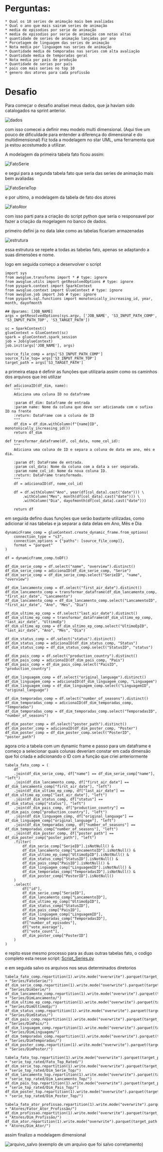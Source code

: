 # Perguntas:
    * Qual os 10 series de animação mais bem avaliadas
    * Qual o ano que mais sairam series de animação
    * media de episodios por serie de animação
    * media de episodios por serie de animação com notas altas
    * quantidade de series de animação lançadas por ano 
    * Porcetagem de linguagem das series de animação
    * Nota media por linguagem nas series de animação
    * Quantidade media de temporadas nas series com alta avaliação
    * Quantidade media de temporadas geral
    * Nota media por país de produção
    * Quantidade de series por país
    * pais com mais series no top 10
    * genero dos atores para cada profissão

# Desafio

Para começar o desafio analisei meus dados, que ja haviam sido catalogados na sprint anterior.

![dados](/Sprint%209/Evidencias/Desafio%20-%20Vizualização%20dos%20dados.png)

com isso comecei a definir meu modelo multi dimensional.
(Aqui tive um pouco de dificuldade para entender a diferença do dimensional e do multidimensional)
Fiz toda a modelagem no star UML, uma ferramenta que ja estou acostumado a utilizar.

A modelagem da primeira tabela fato ficou assim:

![FatoSerie](/Sprint%209/Evidencias/Desafio%20-%20Modelagem%20Fato%20Serie.png)

e segui para a segunda tabela fato que seria das series de animação mais bem avaliadas

![FatoSerieTop](/Sprint%209/Evidencias/Desafio%20-%20Modelagem%20Fato%20Serie%20Top%20Rated.png)

e por ultimo, a modelagem da tabela de fato dos atores

![FatoAtor](/Sprint%209/Evidencias/Desafio%20-%20Modelagem%20Fato%20Ator.png)

com isso parti para a criação do script python que seria o responsavel por fazer a criação da mogelagem no banco de dados.

primeiro defini ja no data lake como as tabelas ficariam armazenadas

![estrutura](/Sprint%209/Evidencias/Desafio%20-%20Estrutura%20de%20pastas%20.png)

essa estrutura se repete a todas as tabelas fato, apenas se adaptando a suas dimensões e nome.

logo em seguida começo a desenvolver o script

```
import sys
from awsglue.transforms import * # type: ignore
from awsglue.utils import getResolvedOptions # type: ignore
from pyspark.context import SparkContext
from awsglue.context import GlueContext # type: ignore
from awsglue.job import Job # type: ignore
from pyspark.sql.functions import monotonically_increasing_id, year, month, dayofmonth

## @params: [JOB_NAME]
args = getResolvedOptions(sys.argv, ['JOB_NAME', 'S3_INPUT_PATH_COMP', 'S3_INPUT_PATH_TOP', 'S3_TARGET_PATH'])

sc = SparkContext()
glueContext = GlueContext(sc)
spark = glueContext.spark_session
job = Job(glueContext)
job.init(args['JOB_NAME'], args)

source_file_comp = args['S3_INPUT_PATH_COMP']
source_file_top= args['S3_INPUT_PATH_TOP']
target_path = args['S3_TARGET_PATH']
```

a primeira etapa é definir as funções que utilizaria assim como os caminhos dos arquivos que irei utilizar

```
def adicionaID(df_dim, name):
    """
    Adiciona uma coluna ID no dataframe

    :param df_dim: Dataframe de entrada
    :param name: Nome da coluna que deve ser adicionada com o sufixo ID na frente
    :return: DataFrame com a coluna de ID
    """
    df_dim = df_dim.withColumn(f"{name}ID", monotonically_increasing_id())
    return df_dim 

def transformar_dataframe(df, col_data, nome_col_id):
    """
    Adiciona uma coluna de ID e separa a coluna de data em ano, mês e dia.

    :param df: DataFrame de entrada.
    :param col_data: Nome da coluna com a data a ser separada.
    :param nome_col_id: Nome da nova coluna ID.
    :return: DataFrame transformado.
    """
    df = adicionaID(df, nome_col_id)
    
    df = df.withColumn("Ano", year(df[col_data].cast("date"))) \
        .withColumn("Mes", month(df[col_data].cast("date"))) \
        .withColumn("Dia", dayofmonth(df[col_data].cast("date")))

    return df
```

em seguida defino duas funções que serão bastante utilizadas, como adicionar id nas tabelas e ja separar a data delas em Ano, Mês e Dia

```
dynamicFrame_comp = glueContext.create_dynamic_frame.from_options(
    connection_type = "s3", 
    connection_options = {"paths": [source_file_comp]}, 
    format = "parquet"
)

df = dynamicFrame_comp.toDF()

df_dim_serie_comp = df.select("name", "overview").distinct()
df_dim_serie_comp = adicionaID(df_dim_serie_comp, "Serie")
df_dim_serie_comp = df_dim_serie_comp.select("SerieID", "name", "overview")

df_dim_lancamento_comp = df.select("first_air_date").distinct()
df_dim_lancamento_comp = transformar_dataframe(df_dim_lancamento_comp, "first_air_date", "Lancamento")
df_dim_lancamento_comp = df_dim_lancamento_comp.select("LancamentoID", "first_air_date", "Ano", "Mes", "Dia")

df_dim_ultimo_ep_comp = df.select("last_air_date").distinct()
df_dim_ultimo_ep_comp = transformar_dataframe(df_dim_ultimo_ep_comp, "last_air_date", "UltimoEp")
df_dim_ultimo_ep_comp = df_dim_ultimo_ep_comp.select("UltimoEpID", "last_air_date", "Ano", "Mes", "Dia")

df_dim_status_comp = df.select("status").distinct()
df_dim_status_comp = adicionaID(df_dim_status_comp, "Status")
df_dim_status_comp = df_dim_status_comp.select("StatusID", "status")

df_dim_pais_comp = df.select("production_country").distinct()
df_dim_pais_comp = adicionaID(df_dim_pais_comp, "Pais")
df_dim_pais_comp = df_dim_pais_comp.select("PaisID", "production_country")

df_dim_linguagem_comp = df.select("original_language").distinct()
df_dim_linguagem_comp = adicionaID(df_dim_linguagem_comp, "Linguagem")
df_dim_linguagem_comp = df_dim_linguagem_comp.select("LinguagemID", "original_language")

df_dim_temporadas_comp = df.select("number_of_seasons").distinct()
df_dim_temporadas_comp = adicionaID(df_dim_temporadas_comp, "Temporadas")
df_dim_temporadas_comp = df_dim_temporadas_comp.select("TemporadasID", "number_of_seasons")

df_dim_poster_comp = df.select("poster_path").distinct()
df_dim_poster_comp = adicionaID(df_dim_poster_comp, "Poster")
df_dim_poster_comp = df_dim_poster_comp.select("PosterID", "poster_path")
```

agora crio a tabela com um dynamic frame e passo para um dataframe e começo a selecionar quais colunas deveriam constar em cada dimensão que foi criada e adicionando o ID com a função que criei anteriormente

```
tabela_fato_comp = (
    df
    .join(df_dim_serie_comp, df["name"] == df_dim_serie_comp["name"], "left")
    .join(df_dim_lancamento_comp, df["first_air_date"] == df_dim_lancamento_comp["first_air_date"], "left")
    .join(df_dim_ultimo_ep_comp, df["last_air_date"] ==  df_dim_ultimo_ep_comp["last_air_date"], "left")
    .join(df_dim_status_comp, df["status"] == df_dim_status_comp["status"], "left")
    .join(df_dim_pais_comp, df["production_country"] == df_dim_pais_comp["production_country"], "left")
    .join(df_dim_linguagem_comp, df["original_language"] == df_dim_linguagem_comp["original_language"], "left")
    .join(df_dim_temporadas_comp, df["number_of_seasons"] == df_dim_temporadas_comp["number_of_seasons"], "left")
    .join(df_dim_poster_comp, df["poster_path"] ==  df_dim_poster_comp["poster_path"], "left")
    .filter(
        df_dim_serie_comp["SerieID"].isNotNull() &
        df_dim_lancamento_comp["LancamentoID"].isNotNull() &
        df_dim_ultimo_ep_comp["UltimoEpID"].isNotNull() &
        df_dim_status_comp["StatusID"].isNotNull() &
        df_dim_pais_comp["PaisID"].isNotNull() &
        df_dim_linguagem_comp["LinguagemID"].isNotNull() &
        df_dim_temporadas_comp["TemporadasID"].isNotNull() &
        df_dim_poster_comp["PosterID"].isNotNull()
    )
    .select(
        df["id"],
        df_dim_serie_comp["SerieID"],
        df_dim_lancamento_comp["LancamentoID"],
        df_dim_ultimo_ep_comp["UltimoEpID"],
        df_dim_status_comp["StatusID"],
        df_dim_pais_comp["PaisID"],
        df_dim_linguagem_comp["LinguagemID"],
        df_dim_temporadas_comp["TemporadasID"],
        df["number_of_episodes"],
        df["vote_average"],
        df["vote_count"],
        df_dim_poster_comp["PosterID"]
    )
)
```

e repito esse mesmo processo para as duas outras tabelas fato, o codigo completo esta nesse script: [Script_Series.py](/Sprint%209/Desafio/Script_Series.py)

e em seguida salvo os arquivos nos seus determinados diretorios

```
tabela_fato_comp.repartition(1).write.mode("overwrite").parquet(target_path + "Series/FatoSerie/")
df_dim_serie_comp.repartition(1).write.mode("overwrite").parquet(target_path + "Series/DimSerie/")
df_dim_lancamento_comp.repartition(1).write.mode("overwrite").parquet(target_path + "Series/DimLancamento/")
df_dim_ultimo_ep_comp.repartition(1).write.mode("overwrite").parquet(target_path + "Series/DimUltimoEp/")
df_dim_status_comp.repartition(1).write.mode("overwrite").parquet(target_path + "Series/DimStatus/")
df_dim_pais_comp.repartition(1).write.mode("overwrite").parquet(target_path + "Series/DimPais/")
df_dim_linguagem_comp.repartition(1).write.mode("overwrite").parquet(target_path + "Series/DimLinguagem/")
df_dim_temporadas_comp.repartition(1).write.mode("overwrite").parquet(target_path + "Series/DimTemporadas/")
df_dim_poster_comp.repartition(1).write.mode("overwrite").parquet(target_path + "Series/DimPoster/")

tabela_fato_top.repartition(1).write.mode("overwrite").parquet(target_path + "serie_top_rated/Fato_Top_Rated/")
df_dim_serie_top.repartition(1).write.mode("overwrite").parquet(target_path + "serie_top_rated/Dim_Serie_Top/")
df_dim_lancamento_top.repartition(1).write.mode("overwrite").parquet(target_path + "serie_top_rated/Dim_Lancamento_Top/")
df_dim_pais_top.repartition(1).write.mode("overwrite").parquet(target_path + "serie_top_rated/Dim_Pais_Top/")
df_dim_poster_top.repartition(1).write.mode("overwrite").parquet(target_path + "serie_top_rated/Dim_Poster_Top/")

tabela_fato_ator_profissao.repartition(1).write.mode("overwrite").parquet(target_path + "Atores/Fator_Ator_Profissão/")
df_dim_profissao.repartition(1).write.mode("overwrite").parquet(target_path + "Atores/Dim_Profissão/")
df_dim_ator.repartition(1).write.mode("overwrite").parquet(target_path + "Atores/Dim_Ator/")
```

assim finalizo a modelagem dimensional

![arquivo_salvo](/Sprint%209/Evidencias/Desafio%20-%20Arquivo%20salvo%20no%20Bucket.png)
(exemplo de um arquivo que foi salvo corretamento)